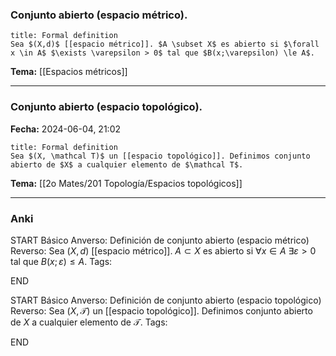 ### Conjunto abierto (espacio métrico).

```ad-formal
title: Formal definition
Sea $(X,d)$ [[espacio métrico]]. $A \subset X$ es abierto si $\forall x \in A$ $\exists \varepsilon > 0$ tal que $B(x;\varepsilon) \le A$.
```

**Tema:** [[Espacios métricos]]

---
### Conjunto abierto (espacio topológico).

**Fecha:** 2024-06-04, 21:02

```ad-formal
title: Formal definition
Sea $(X, \mathcal T)$ un [[espacio topológico]]. Definimos conjunto abierto de $X$ a cualquier elemento de $\mathcal T$.
```

**Tema:** [[2o Mates/201 Topología/Espacios topológicos]]

---
### Anki

START
Básico
Anverso: Definición de conjunto abierto (espacio métrico)
Reverso: Sea $(X,d)$ [[espacio métrico]]. $A \subset X$ es abierto si $\forall x \in A$ $\exists \varepsilon > 0$ tal que $B(x;\varepsilon) \le A$.
Tags:
<!--ID: 1727083427888-->
END

START
Básico
Anverso: Definición de conjunto abierto (espacio topológico)
Reverso: Sea $(X, \mathcal T)$ un [[espacio topológico]]. Definimos conjunto abierto de $X$ a cualquier elemento de $\mathcal T$.
Tags:
<!--ID: 1727083427890-->
END